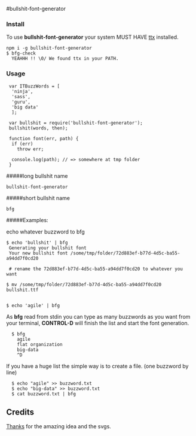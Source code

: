 #bullshit-font-generator

### Install

To use **bullshit-font-generator** your system MUST HAVE [ttx](https://github.com/behdad/fonttools/) installed.


````
npm i -g bullshit-font-generator
$ bfg-check
  YEAHHH !! \0/ We found ttx in your PATH.
````

### Usage

````
 var ITBuzzWords = [
  'ninja',
  'sass',
  'guru',
  'big data'
  ];

 var bullshit = require('bullshit-font-generator');
 bullshit(words, then);

 function font(err, path) {
  if (err)
    throw err;

  console.log(path); // => somewhere at tmp folder
 }
 ````    

#####long bullshit name
    
    bullshit-font-generator
    
#####short bullshit name

    
    bfg
    
  
#####Examples:
  
 echo whatever buzzword to bfg

````
$ echo 'bullshit' | bfg
 Generating your bullshit font
 Your new bullshit font /some/tmp/folder/72d883ef-b77d-4d5c-ba55-a94dd7f0cd20
 
 # rename the 72d883ef-b77d-4d5c-ba55-a94dd7f0cd20 to whatever you want
 
$ mv /some/tmp/folder/72d883ef-b77d-4d5c-ba55-a94dd7f0cd20 bullshit.ttf
 
 ````
 
 ````
 $ echo 'agile' | bfg
 ````

As **bfg** read from stdin you can type as many buzzwords as you want from your terminal, **CONTROL-D** will finish the list and start the font generation.

````
  $ bfg
    agile
    flat organization
    big-data
    ^D
````

If you have a huge list the simple way is to create a file.
(one buzzword by line)

````
  $ echo "agile" >> buzzword.txt
  $ echo "big-data" >> buzzword.txt
  $ cat buzzword.txt | bfg

 ````

## Credits

[Thanks](https://github.com/RoelN/SansBullshitSans) for the amazing idea and the svgs.



